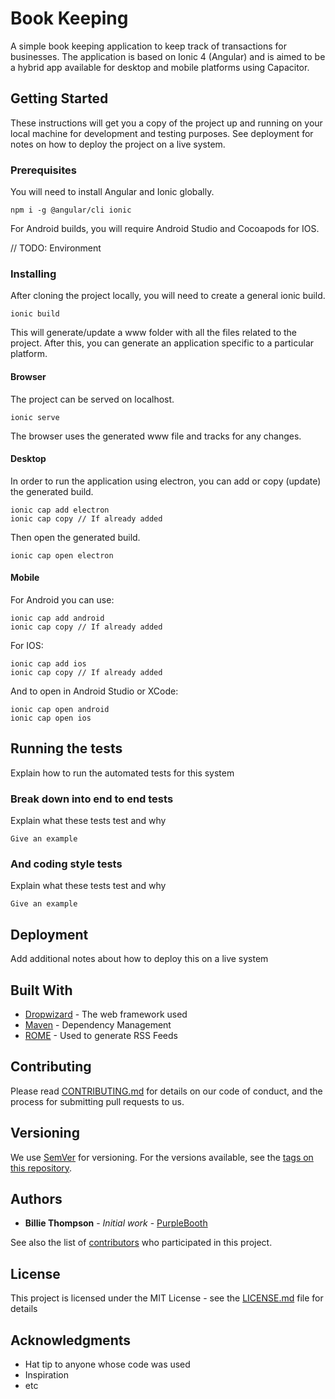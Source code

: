 # Book Keeping

A simple book keeping application to keep track of transactions for businesses. The application is based on Ionic 4 (Angular) and is aimed to be a hybrid app available for desktop and mobile platforms using Capacitor.

## Getting Started

These instructions will get you a copy of the project up and running on your local machine for development and testing purposes. See deployment for notes on how to deploy the project on a live system.

### Prerequisites

You will need to install Angular and Ionic globally.

```
npm i -g @angular/cli ionic
```

For Android builds, you will require Android Studio and Cocoapods for IOS.

// TODO: Environment

### Installing

After cloning the project locally, you will need to create a general ionic build.
```
ionic build
```
This will generate/update a www folder with all the files related to the project. After this, you can generate an application specific to a particular platform.

#### Browser

The project can be served on localhost.

```
ionic serve
```

The browser uses the generated www file and tracks for any changes.

#### Desktop

In order to run the application using electron, you can add or copy (update) the generated build.

```
ionic cap add electron
ionic cap copy // If already added
```

Then open the generated build.

```
ionic cap open electron
```
#### Mobile

For Android you can use:
```
ionic cap add android
ionic cap copy // If already added
```

For IOS:
```
ionic cap add ios
ionic cap copy // If already added
```

And to open in Android Studio or XCode:
```
ionic cap open android
ionic cap open ios
```
## Running the tests

Explain how to run the automated tests for this system

### Break down into end to end tests

Explain what these tests test and why

```
Give an example
```

### And coding style tests

Explain what these tests test and why

```
Give an example
```

## Deployment

Add additional notes about how to deploy this on a live system

## Built With

* [Dropwizard](http://www.dropwizard.io/1.0.2/docs/) - The web framework used
* [Maven](https://maven.apache.org/) - Dependency Management
* [ROME](https://rometools.github.io/rome/) - Used to generate RSS Feeds

## Contributing

Please read [CONTRIBUTING.md](https://gist.github.com/PurpleBooth/b24679402957c63ec426) for details on our code of conduct, and the process for submitting pull requests to us.

## Versioning

We use [SemVer](http://semver.org/) for versioning. For the versions available, see the [tags on this repository](https://github.com/your/project/tags). 

## Authors

* **Billie Thompson** - *Initial work* - [PurpleBooth](https://github.com/PurpleBooth)

See also the list of [contributors](https://github.com/your/project/contributors) who participated in this project.

## License

This project is licensed under the MIT License - see the [LICENSE.md](LICENSE.md) file for details

## Acknowledgments

* Hat tip to anyone whose code was used
* Inspiration
* etc
